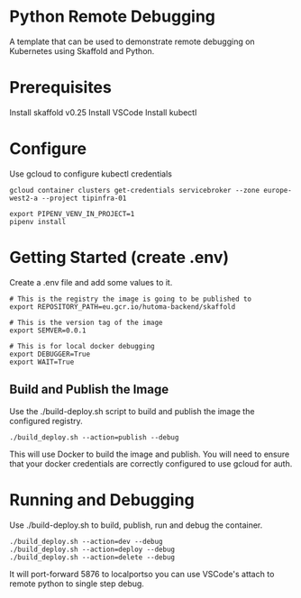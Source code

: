 # Python Remote Debugging
A template that can be used to demonstrate remote debugging on Kubernetes using Skaffold and Python.

# Prerequisites
Install skaffold v0.25
Install VSCode 
Install kubectl

# Configure
Use gcloud to configure kubectl credentials

```
gcloud container clusters get-credentials servicebroker --zone europe-west2-a --project tipinfra-01
```

```
export PIPENV_VENV_IN_PROJECT=1
pipenv install 
```

# Getting Started (create .env)
Create a .env file and add some values to it.
```
# This is the registry the image is going to be published to 
export REPOSITORY_PATH=eu.gcr.io/hutoma-backend/skaffold

# This is the version tag of the image
export SEMVER=0.0.1

# This is for local docker debugging 
export DEBUGGER=True
export WAIT=True
```

## Build and Publish the Image
Use the ./build-deploy.sh script to build and publish the image the configured registry.

```
./build_deploy.sh --action=publish --debug

```

This will use Docker to build the image and publish.  You will need to ensure that your docker credentials are correctly configured to use gcloud for auth. 

# Running and Debugging  
Use ./build-deploy.sh to build, publish, run and debug the container. 

```
./build_deploy.sh --action=dev --debug
./build_deploy.sh --action=deploy --debug
./build_deploy.sh --action=delete --debug
```

It will port-forward 5876 to localportso you can use VSCode's attach to remote python to single step debug. 
 
